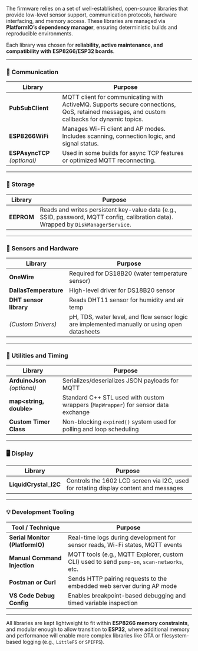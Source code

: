 The firmware relies on a set of well-established, open-source libraries that provide low-level sensor support, communication protocols, hardware interfacing, and memory access. These libraries are managed via **PlatformIO’s dependency manager**, ensuring deterministic builds and reproducible environments.

Each library was chosen for **reliability, active maintenance, and compatibility with ESP8266/ESP32 boards**.

---

### 📡 Communication

| Library                      | Purpose                                                                                                                                    |
| ---------------------------- | ------------------------------------------------------------------------------------------------------------------------------------------ |
| **PubSubClient**             | MQTT client for communicating with ActiveMQ. Supports secure connections, QoS, retained messages, and custom callbacks for dynamic topics. |
| **ESP8266WiFi**              | Manages Wi-Fi client and AP modes. Includes scanning, connection logic, and signal status.                                                 |
| **ESPAsyncTCP** _(optional)_ | Used in some builds for async TCP features or optimized MQTT reconnecting.                                                                 |

---

### 💾 Storage

|Library|Purpose|
|---|---|
|**EEPROM**|Reads and writes persistent key-value data (e.g., SSID, password, MQTT config, calibration data). Wrapped by `DiskManagerService`.|

---

### 🧪 Sensors and Hardware

| Library                | Purpose                                                                                       |
| ---------------------- | --------------------------------------------------------------------------------------------- |
| **OneWire**            | Required for DS18B20 (water temperature sensor)                                               |
| **DallasTemperature**  | High-level driver for DS18B20 sensor                                                          |
| **DHT sensor library** | Reads DHT11 sensor for humidity and air temp                                                  |
| _(Custom Drivers)_     | pH, TDS, water level, and flow sensor logic are implemented manually or using open datasheets |

---

### 🧠 Utilities and Timing

|Library|Purpose|
|---|---|
|**ArduinoJson** _(optional)_|Serializes/deserializes JSON payloads for MQTT|
|**map<string, double>**|Standard C++ STL used with custom wrappers (`MapWrapper`) for sensor data exchange|
|**Custom Timer Class**|Non-blocking `expired()` system used for polling and loop scheduling|

---

### 🖥 Display

|Library|Purpose|
|---|---|
|**LiquidCrystal_I2C**|Controls the 1602 LCD screen via I2C, used for rotating display content and messages|

---

### 💡 Development Tooling

|Tool / Technique|Purpose|
|---|---|
|**Serial Monitor (PlatformIO)**|Real-time logs during development for sensor reads, Wi-Fi states, MQTT events|
|**Manual Command Injection**|MQTT tools (e.g., MQTT Explorer, custom CLI) used to send `pump-on`, `scan-networks`, etc.|
|**Postman or Curl**|Sends HTTP pairing requests to the embedded web server during AP mode|
|**VS Code Debug Config**|Enables breakpoint-based debugging and timed variable inspection|

---

All libraries are kept lightweight to fit within **ESP8266 memory constraints**, and modular enough to allow transition to **ESP32**, where additional memory and performance will enable more complex libraries like OTA or filesystem-based logging (e.g., `LittleFS` or `SPIFFS`).